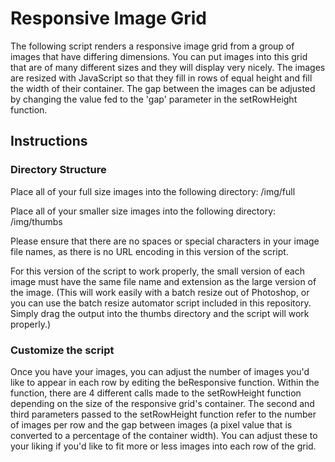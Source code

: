 # Responsive Image Grid

The following script renders a responsive image grid from a group of images that have differing dimensions.  You can put images into this grid that are of many different sizes and they will display very nicely.  The images are resized with JavaScript so that they fill in rows of equal height and fill the width of their container.  The gap between the images can be adjusted by changing the value fed to the 'gap' parameter in the setRowHeight function.


## Instructions

### Directory Structure

Place all of your full size images into the following directory: /img/full

Place all of your smaller size images into the following directory: /img/thumbs

Please ensure that there are no spaces or special characters in your image file names, as there is no URL encoding in this version of the script.

For this version of the script to work properly, the small version of each image must have the same file name and extension as the large version of the image.  (This will work easily with a batch resize out of Photoshop, or you can use the batch resize automator script included in this repository.  Simply drag the output into the thumbs directory and the script will work properly.)

### Customize the script

Once you have your images, you can adjust the number of images you'd like to appear in each row by editing the beResponsive function.  Within the function, there are 4 different calls made to the setRowHeight function depending on the size of the responsive grid's container.  The second and third parameters passed to the setRowHeight function refer to the number of images per row and the gap between images (a pixel value that is converted to a percentage of the container width).  You can adjust these to your liking if you'd like to fit more or less images into each row of the grid.
